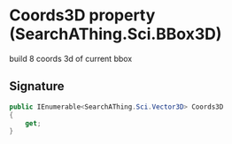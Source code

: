 # Coords3D property (SearchAThing.Sci.BBox3D)
build 8 coords 3d of current bbox

## Signature
```csharp
public IEnumerable<SearchAThing.Sci.Vector3D> Coords3D
{
    get;
}
```
